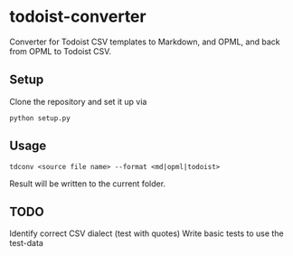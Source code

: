 # todoist-converter
Converter for Todoist CSV templates to Markdown, and OPML, and back from OPML to Todoist CSV.

## Setup

Clone the repository and set it up via 

`python setup.py`


## Usage 

`tdconv <source file name> --format <md|opml|todoist>`

Result will be written to the current folder.


## TODO

Identify correct CSV dialect (test with quotes)
Write basic tests to use the test-data